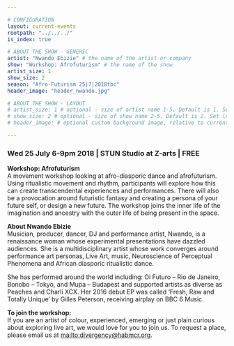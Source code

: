 ```yaml
---

# CONFIGURATION
layout: current-events
rootpath: "../../../"
is_index: true

# ABOUT THE SHOW - GENERIC
artist: "Nwando Ebizie" # the name of the artist or company
show: "Workshop: Afrofuturism" # the name of the show
artist_size: 1
show_size: 2
season: "Afro-Futurism 25|7|2018tbc"
header_image: "header_nwando.jpg"

# ABOUT THE SHOW - LAYOUT
# artist_size: 1 # optional - size of artist name 1-5. Default is 1. Set longer names to lower values
# show_size: 2 # optional - size of show name 2-5. Default is 2. Set longer names to lower values
# header_image: # optional custom background image, relative to current page

---
```

### Wed 25 July 6-9pm 2018  | STUN Studio at Z-arts | FREE     
           
**Workshop: Afrofuturism**    
A movement workshop looking at afro-diasporic dance and afrofuturism. Using ritualistic movement and rhythm, participants will explore how this can create transcendental experiences and performances. There will also be a provocation around futuristic fantasy and creating a persona of your future self, or design a new future. The workshop joins the inner life of the imagination and ancestry with the outer life of being present in the space.          
          
**About Nwando Ebizie**         
Musician, producer, dancer, DJ and performance artist, Nwando, is a renaissance woman whose experimental presentations have dazzled audiences. She is a multidisciplinary artist whose work converges around performance art personas, Live Art, music, Neuroscience of Perceptual Phenomena and African diasporic ritualistic dance.     

She has performed around the world including: Oi Futuro – Rio de Janeiro, Bonobo – Tokyo, and Mupa – Budapest and supported artists as diverse as Peaches and Charli XCX. Her 2016 debut EP was called ‘Fresh, Raw and Totally Unique’ by Gilles Peterson, receiving airplay on BBC 6 Music.     

**To join the workshop:**       
If you are an artist of colour, experienced, emerging or just plain curious about exploring live art, we would love for you to join us. To request a place, please email us at <mailto:divergency@habmcr.org>.          

